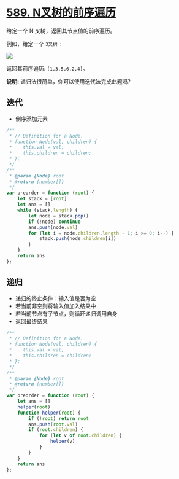  # [589. N叉树的前序遍历](https://leetcode-cn.com/problems/n-ary-tree-preorder-traversal/)

给定一个 N 叉树，返回其节点值的前序遍历。

例如，给定一个 `3叉树 `:

 ![](https://assets.leetcode-cn.com/aliyun-lc-upload/uploads/2018/10/12/narytreeexample.png)



 

返回其前序遍历: `[1,3,5,6,2,4]`。

 

**说明:** 递归法很简单，你可以使用迭代法完成此题吗?



## 迭代

- 倒序添加元素

```js
/**
 * // Definition for a Node.
 * function Node(val, children) {
 *    this.val = val;
 *    this.children = children;
 * };
 */
/**
 * @param {Node} root
 * @return {number[]}
 */
var preorder = function (root) {
    let stack = [root]
    let ans = []
    while (stack.length) {
        let node = stack.pop()
        if (!node) continue
        ans.push(node.val)
        for (let i = node.children.length - 1; i >= 0; i--) {
            stack.push(node.children[i])
        }
    }
    return ans
};
```

## 递归

- 递归的终止条件：输入值是否为空
- 若当前非空则将输入值加入结果中
- 若当前节点有子节点，则循环递归调用自身
- 返回最终结果

```js
/**
 * // Definition for a Node.
 * function Node(val, children) {
 *    this.val = val;
 *    this.children = children;
 * };
 */
/**
 * @param {Node} root
 * @return {number[]}
 */
var preorder = function (root) {
    let ans = []
    helper(root)
    function helper(root) {
        if (!root) return root
        ans.push(root.val)
        if (root.children) {
            for (let v of root.children) {
                helper(v)
            }
        }
    }
    return ans
};
```



